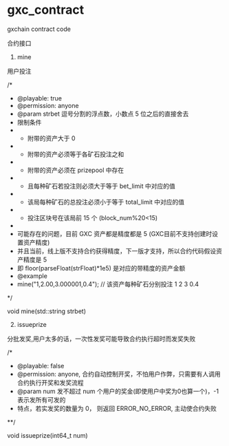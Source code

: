 # gxc_contract
gxchain contract code

合约接口

1. mine

用户投注

/* 
 * @playable: true
 * @permission: anyone
 * @param   strbet  逗号分割的浮点数，小数点 5 位之后的直接舍去
 * 限制条件 
 *  + 附带的资产大于 0
 *  + 附带的资产必须等于各矿石投注之和
 *  + 附带的资产必须在 prizepool 中存在
 *  + 且每种矿石若投注则必须大于等于 bet_limit 中对应的值
 *  + 该局每种矿石的总投注必须小于等于 total_limit 中对应的值
 *  + 投注区块号在该局前 15 个 (block_num%20<15)
 *
 * 可能存在的问题，目前 GXC 资产都是精度都是 5 (GXC目前不支持创建时设置资产精度)
 * 并且当前，线上版不支持合约获得精度，下一版才支持，所以合约代码假设资产精度是 5
 * 即 floor(parseFloat(strFloat)*1e5) 是对应的带精度的资产金额
 * @example 
 * mine("1,2.00,3.000001,0.4"); // 该资产每种矿石分别投注 1 2 3 0.4 
 
 */
 
void mine(std::string strbet)

2. issueprize

分批发奖,用户太多的话，一次性发奖可能导致合约执行超时而发奖失败

/*
 * @playable: false
 * @permission: anyone, 合约自动控制开奖，不怕用户作弊，只需要有人调用合约执行开奖和发奖流程
 * @param num 发不超过 num 个用户的奖金(即使用户中奖为0也算一个)，-1 表示发所有可发的
 * 特点，若实发奖的数量为 0， 则返回 ERROR_NO_ERROR, 主动使合约失败
 
 **/
 
void issueprize(int64_t num)
